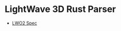 # LightWave 3D Rust Parser

* [LWO2 Spec](http://static.lightwave3d.com/sdk/2015/html/filefmts/lwo2.html)
